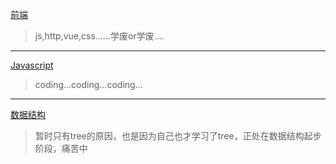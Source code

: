 
[前端](../webstudy/)

> js,http,vue,css......学废or学废....

----

[Javascript](../javascript/)

> coding...coding...coding...

----

[数据结构](../dataStructure/)

> 暂时只有tree的原因，也是因为自己也才学习了tree，正处在数据结构起步阶段，痛苦中
